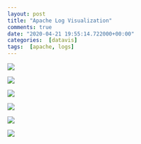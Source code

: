 ```yaml
---
layout: post
title: "Apache Log Visualization"
comments: true
date: "2020-04-21 19:55:14.722000+00:00"
categories:  [datavis]
tags:  [apache, logs]
---
```






[![](http://img.youtube.com/vi/YlZIp9xDl3U/0.jpg)](http://www.youtube.com/watch?v=YlZIp9xDl3U "")

[![](http://img.youtube.com/vi/HeWfkPeDQbY/0.jpg)](http://www.youtube.com/watch?v=HeWfkPeDQbY "")

[![](http://img.youtube.com/vi/9DaHSlTgPY4/0.jpg)](http://www.youtube.com/watch?v=9DaHSlTgPY4 "")

[![](http://img.youtube.com/vi/_R-dm62NZ5E/0.jpg)](http://www.youtube.com/watch?v=_R-dm62NZ5E "")

[![](http://img.youtube.com/vi/Hb63sZpGizc/0.jpg)](http://www.youtube.com/watch?v=Hb63sZpGizc "")

[![](http://img.youtube.com/vi/Ho8nVKs6B5E/0.jpg)](http://www.youtube.com/watch?v=Ho8nVKs6B5E "")
